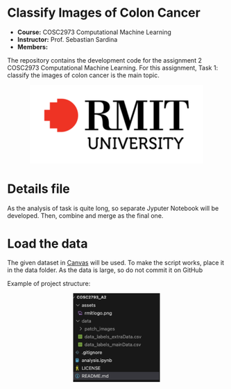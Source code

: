 # Classify Images of Colon Cancer



* **Course:** COSC2973 Computational Machine Learning
* **Instructor:** Prof. Sebastian Sardina
* **Members:**

The repository contains the development code for the assignment 2 COSC2973 Computational Machine Learning. For this assignment, Task 1: classify the images of colon cancer is the main topic. 

 <p align="center">
    <img src="assets/rmitlogo.png" alt="logo rmit" width="400">
 </p>

 # Details file
 As the analysis of task is quite long, so separate Jyputer Notebook will be developed. Then, combine and merge as the final one.

# Load the data
The given dataset in [Canvas](https://rmit.instructure.com/courses/140920/assignments/1063663) will be used. To make the script works, place it in the data folder. As the data is large, so do not commit it
on GitHub

Example of project structure:
 <p align="center">
    <img src="assets/project_structure.png" alt="project structure" width="200">
 </p>